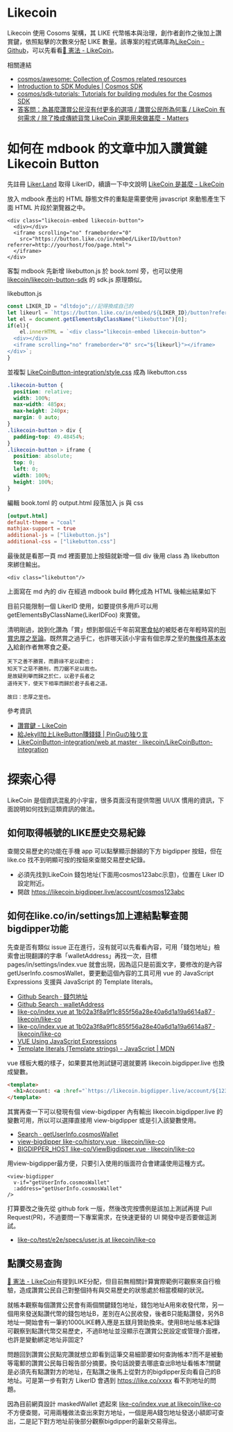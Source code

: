 # Likecoin

Likecoin 使用 Cosoms 架構，其 LIKE 代幣帳本與治理，創作者創作之後加上讚賞鍵，依照點擊的次數來分配 LIKE 數量。該專案的程式碼庫為[LikeCoin - Github](https://github.com/likecoin)，可以先看看[📜 憲法 - LikeCoin](https://docs.like.co/v/zh/constitution)。

相關連結

- [cosmos/awesome: Collection of Cosmos related resources](https://github.com/cosmos/awesome)
- [Introduction to SDK Modules | Cosmos SDK](https://docs.cosmos.network/master/building-modules/intro.html)
- [cosmos/sdk-tutorials: Tutorials for building modules for the Cosmos SDK](https://github.com/cosmos/sdk-tutorials)
- [答客問：為甚麼讚賞公民沒有付更多的選項 / 讚賞公民所為何事 / LikeCoin 有何需求 / 除了換成傳統貨幣 LikeCoin 還能用來做甚麼 - Matters](https://matters.news/@ckxpress/%E7%AD%94%E5%AE%A2%E5%95%8F-%E7%82%BA%E7%94%9A%E9%BA%BC%E8%AE%9A%E8%B3%9E%E5%85%AC%E6%B0%91%E6%B2%92%E6%9C%89%E4%BB%98%E6%9B%B4%E5%A4%9A%E7%9A%84%E9%81%B8%E9%A0%85-%E8%AE%9A%E8%B3%9E%E5%85%AC%E6%B0%91%E6%89%80%E7%82%BA%E4%BD%95%E4%BA%8B-like-coin-%E6%9C%89%E4%BD%95%E9%9C%80%E6%B1%82-%E9%99%A4%E4%BA%86%E6%8F%9B%E6%88%90%E5%82%B3%E7%B5%B1%E8%B2%A8%E5%B9%A3-like-coin-%E9%82%84%E8%83%BD%E7%94%A8%E4%BE%86%E5%81%9A%E7%94%9A%E9%BA%BC-zdpuAnDeiQGtsgLpH5FaqccAyvyZZ9vpoFM2Eb1BDijsk4kfQ)

# 如何在 mdbook 的文章中加入讚賞鍵 Likecoin Button

先註冊 [Liker.Land](https://liker.land/) 取得 LikerID，續讀一下中文說明 [LikeCoin 是甚麼 - LikeCoin](https://docs.like.co/v/zh/)

放入 mdbook 產出的 HTML 靜態文件的重點是需要使用 javascript 來動態產生下面 HTML 片段於瀏覽器之中。

```
<div class="likecoin-embed likecoin-button">
  <div></div>
  <iframe scrolling="no" frameborder="0" 
    src="https://button.like.co/in/embed/LikerID/button?referrer=http://yourhost/foo/page.html">
  </iframe>
</div>
```

客製 mdbook 先新增 likebutton.js 於 book.toml 旁，也可以使用 [likecoin/likecoin-button-sdk](https://github.com/likecoin/likecoin-button-sdk) 的 sdk.js 原理類似。

likebutton.js

```js
const LIKER_ID = "dltdojo";//記得換成自己的
let likeurl = `https://button.like.co/in/embed/${LIKER_ID}/button?referrer=${encodeURI(window.location.href)}`;
let el = document.getElementsByClassName("likebutton")[0];
if(el){
    el.innerHTML = `<div class="likecoin-embed likecoin-button">
  <div></div>
  <iframe scrolling="no" frameborder="0" src="${likeurl}"></iframe>
</div>`;
}
```

並複製 [LikeCoinButton-integration/style.css](https://github.com/likecoin/LikeCoinButton-integration/blob/master/web/style.css) 成為 likebutton.css

```css
.likecoin-button {
  position: relative;
  width: 100%;
  max-width: 485px;
  max-height: 240px;
  margin: 0 auto;
}
.likecoin-button > div {
  padding-top: 49.48454%;
}
.likecoin-button > iframe {
  position: absolute;
  top: 0;
  left: 0;
  width: 100%;
  height: 100%;
}
```

編輯 book.toml 的 output.html 段落加入 js 與 css 

```toml
[output.html]
default-theme = "coal"
mathjax-support = true
additional-js = ["likebutton.js"]
additional-css = ["likebutton.css"]
```

最後就是看那一頁 md 裡面要加上按鈕就新增一個 div 後用 class 為 likebutton 來綁住輸出。

```
<div class="likebutton"/>
```

上面寫在 md 內的 div 在經過 mdbook build 轉化成為 HTML 後輸出結果如下

<div class="likebutton"></div>

目前只能限制一個 LikerID 使用，如要提供多用戶可以用 getElementsByClassName(LikerIDFoo) 來實做。

清明剛過，說到化讚為「賞」想到那個近千年前寫[寒食帖](https://zh.wikipedia.org/zh-tw/%E5%AF%92%E9%A3%9F%E5%B8%96)的被貶者在年輕時寫的[刑賞忠厚之至論](https://zh.wikisource.org/zh-hant/%E7%9C%81%E8%A9%A6%E5%88%91%E8%B3%9E%E5%BF%A0%E5%8E%9A%E4%B9%8B%E8%87%B3%E8%AB%96)。既然賞之過乎仁，也許哪天該小宇宙有個忠厚之至的[無條件基本收入](https://zh.wikipedia.org/zh-tw/%E7%84%A1%E6%A2%9D%E4%BB%B6%E5%9F%BA%E6%9C%AC%E6%94%B6%E5%85%A5)給創作者無寒食之憂。

```
天下之善不勝賞，而爵祿不足以勸也；
知天下之惡不勝刑，而刀鋸不足以裁也。
是故疑則舉而歸之於仁，以君子長者之
道待天下，使天下相率而歸於君子長者之道。

故曰：忠厚之至也。
```

參考資訊

- [讚賞鍵 - LikeCoin](https://docs.like.co/v/zh/user-guide/likecoin-button)
- [給Jekyll加上LikeButton賺錢錢 | PinGuの独り言](https://pingu.moe/2020/01/integrate-likebutton-with-jekyll/)
- [LikeCoinButton-integration/web at master · likecoin/LikeCoinButton-integration](https://github.com/likecoin/LikeCoinButton-integration/tree/master/web#2iframe)

# 探索心得

LikeCoin 是個資訊混亂的小宇宙，很多頁面沒有提供幣圈 UI/UX 慣用的資訊，下面說明如何找到這類資訊的做法。

## 如何取得帳號的LIKE歷史交易紀錄

查閱交易歷史的功能在手機 app 可以點擊顯示餘額的下方 bigdipper 按鈕，但在 like.co 找不到明顯可按的按鈕來查閱交易歷史紀錄。

- 必須先找到LikeCoin 錢包地址(下面用cosmos123abc示意)，位置在 Liker ID 設定附近。
- 開啟 https://likecoin.bigdipper.live/account/cosmos123abc

## 如何在like.co/in/settings加上連結點擊查閱bigdipper功能

先查是否有類似 issue 正在進行，沒有就可以先看看內容，可用「錢包地址」檢索會出現翻譯的字串「walletAddress」再找一次，目標 pages/in/settings/index.vue 就會出現，因為這只是前面文字，要修改的是內容 getUserInfo.cosmosWallet，要更動這個內容的工具可用 vue 的 JavaScript Expressions 支援與 JavaScript 的 Template literals。

- [Github Search · 錢包地址](https://github.com/likecoin/like-co/search?q=%E9%8C%A2%E5%8C%85%E5%9C%B0%E5%9D%80&unscoped_q=%E9%8C%A2%E5%8C%85%E5%9C%B0%E5%9D%80)
- [Github Search · walletAddress](https://github.com/likecoin/like-co/search?q=walletAddress&unscoped_q=walletAddress)
- [like-co/index.vue at 1b02a3f8a9f1c855f56a28e40a6d1a19a6614a87 · likecoin/like-co](https://github.com/likecoin/like-co/blob/1b02a3f8a9f1c855f56a28e40a6d1a19a6614a87/pages/in/settings/index.vue#L81)
- [like-co/index.vue at 1b02a3f8a9f1c855f56a28e40a6d1a19a6614a87 · likecoin/like-co](https://github.com/likecoin/like-co/blob/1b02a3f8a9f1c855f56a28e40a6d1a19a6614a87/pages/in/settings/index.vue#L87)
- [VUE Using JavaScript Expressions](https://vuejs.org/v2/guide/syntax.html#Using-JavaScript-Expressions)
- [Template literals (Template strings) - JavaScript | MDN](https://developer.mozilla.org/en-US/docs/Web/JavaScript/Reference/Template_literals)

vue 樣板大概的樣子，如果要其他測試鏈可選就要將 likecoin.bigdipper.live 也換成變數。

```html
<template>
  <h1>Account: <a :href="`https://likecoin.bigdipper.live/account/${123+4}`">{{123+4}}</a></h1>
</template>
```

其實再查一下可以發現有個 view-bigdipper 內有輸出 likecoin.bigdipper.live 的變數可用，所以可以選擇直接用 view-bigdipper 或是引入該變數使用。

- [Search · getUserInfo.cosmosWallet](https://github.com/likecoin/like-co/search?q=getUserInfo.cosmosWallet&unscoped_q=getUserInfo.cosmosWallet&type=Code)
- [view-bigdipper like-co/history.vue · likecoin/like-co](https://github.com/likecoin/like-co/blob/1b02a3f8a9f1c855f56a28e40a6d1a19a6614a87/pages/in/tx/history.vue#L26)
- [BIGDIPPER_HOST like-co/ViewBigdipper.vue · likecoin/like-co](https://github.com/likecoin/like-co/blob/1b02a3f8a9f1c855f56a28e40a6d1a19a6614a87/components/ViewBigdipper.vue#L18)

用view-bigdipper最方便，只要引入使用的版面符合會建議使用這種方式。

```
<view-bigdipper
  v-if="getUserInfo.cosmosWallet"
  :address="getUserInfo.cosmosWallet"
/>
```

打算要改之後先從 github fork 一版，然後改完按慣例是該加上測試再提 Pull Request(PR)，不過要問一下專案需求，在快速更替的 UI 開發中是否要做這測試。

- [like-co/test/e2e/specs/user.js at likecoin/like-co](https://github.com/likecoin/like-co/blob/2007add3e2380a433bc4c0bf5bc83ef69c4360c3/test/e2e/specs/user.js)

## 點讚交易查詢

[📜 憲法 - LikeCoin](https://docs.like.co/v/zh/constitution)有提到LIKE分配，但目前無相關計算實際範例可觀察來自行檢驗，造成讚賞公民自己對整個持有與交易歷史的狀態處於相當模糊的狀況。

就帳本觀察每個讚賞公民會有兩個關鍵錢包地址，錢包地址A用來收發代幣，另一個用來發送點讚代幣的錢包地址B，差別在A公民收發，後者B只能點讚發，另外B地址一開始會有一筆約1000LIKE轉入應是五鎂月贊助換來。使用B地址帳本紀錄可觀察到點讚代幣交易歷史，不過B地址並沒顯示在讚賞公民設定或管理介面裡，也許是變動綁定地址非固定?

問題回到讚賞公民點完讚就想立即看到這筆交易細節要如何查詢帳本?而不是被動等電郵的讚賞公民每日報告部分摘要。換句話說要去哪底查出B地址看帳本?關鍵是必須先有點讚對方的地址，在點讚之後馬上從對方的bigdipper反向看自己的B地址。可是第一步有對方 LikerID 會遇到 https://like.co/xxxx 看不到地址的問題。

因為目前網頁設計 maskedWallet 遮起來 [like-co/index.vue at likecoin/like-co](https://github.com/likecoin/like-co/blob/1b23c495878501990ee927bced9a52c773f8ba1e/pages/_id/index.vue#L334) 不方便查閱，可用兩種做法查出來對方地址，一個是用A錢包地址發送小額即可查出，二是記下對方地址前後部分觀察bigdipper的最新交易得出。